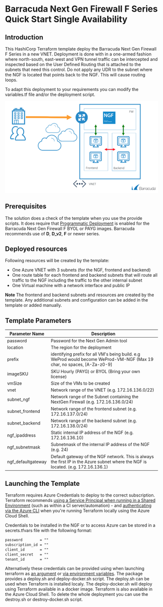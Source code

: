 # Barracuda Next Gen Firewall F Series Quick Start Single Availability

## Introduction
This HashiCorp Terraform template deploy the Barracuda Next Gen Firewall F Series in a new VNET. Deployment is done with in a one-armed fashion where north-south, east-west and VPN tunnel traffic can be intercepted and inspected based on the User Defined Routing that is attached to the subnets that need this control. Do not apply any UDR to the subnet where the NGF is located that points back to the NGF. This will cause routing loops.

To adapt this deployment to your requirements you can modify the variables.tf file and/or the deployment script.

![NGF Azure Network Architecture](images/ngf-sa.png)

## Prerequisites
The solution does a check of the template when you use the provide scripts. It does require that [Programmatic Deployment](https://azure.microsoft.com/en-us/blog/working-with-marketplace-images-on-azure-resource-manager/) is enabled for the Barracuda Next Gen Firewall F BYOL or PAYG images. Barracuda recommends use of **D**, **D_v2**, **F** or newer series. 

## Deployed resources
Following resources will be created by the template:
- One Azure VNET with 3 subnets (for the NGF, frontend and backend)
- One route table for each frontend and backend subnets that will route all traffic to the NGF including the traffic to the other internal subnet
- One Virtual machine with a network interface and public IP

**Note** The frontend and backend subnets and resources are created by the template. Any additional subnets and configuration can be added in the template or added manually.

## Template Parameters
| Parameter Name | Description
|---|---
password | Password for the Next Gen Admin tool 
location | The region for the deployment
prefix | identifying prefix for all VM's being build. e.g WeProd would become WeProd-VM-NGF (Max 19 char, no spaces, [A-Za-z0-9]
imageSKU | SKU Hourly (PAYG) or BYOL (Bring your own license)
vmSize | Size of the VMs to be created
vnet | Network range of the VNET (e.g. 172.16.136.0/22)
subnet_ngf | Network range of the Subnet containing the NextGen Firewall (e.g. 172.16.136.0/24)
subnet_frontend | Network range of the frontend subnet (e.g. 172.16.137.0/24)
subnet_backend | Network range of the backend subnet (e.g. 172.16.138.0/24)
ngf_ipaddress | Static internal IP address of the NGF (e.g. 172.16.136.10)
ngf_subnetmask | Subnetmask of the internal IP address of the NGF (e.g. 24)
ngf_defaultgateway | Default gateway of the NGF network. This is always the first IP in the Azure subnet where the NGF is located. (e.g. 172.16.136.1)

## Launching the Template

Terraform requires Azure Credentials to deploy to the correct subscription. Terraform recommends [using a Service Principal when running in a Shared Environment](https://www.terraform.io/docs/providers/azurerm/authenticating_via_service_principal.html) (such as within a CI server/automation) - and [authenticating via the Azure CLI](https://www.terraform.io/docs/providers/azurerm/authenticating_via_azure_cli.html) when you're running Terraform locally using the Azure Cloud Shell.

Credentials to be installed in the NGF or to access Azure can be stored in a secrets.tfvars file with the following format:

```
password        = ""
subscription_id = ""
client_id       = ""
client_secret   = ""
tenant_id       = ""
```

Alternatively these credentials can be provided using when launching terraform as [an argument](https://www.terraform.io/intro/getting-started/variables.html) or [via environment variables](https://www.terraform.io/intro/getting-started/variables.html). The package provides a deploy.sh and deploy-docker.sh script. The deploy.sh can be used when Terraform is installed localy. The deploy-docker.sh will deploy using Terraform available in a docker image. Terraform is also available in the Azure Cloud Shell. To delete the whole deployment you can use the destroy.sh or destroy-docker.sh script.
